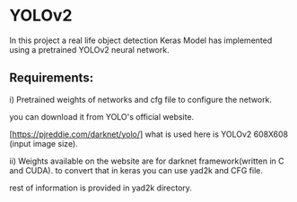 
# YOLOv2

In this project a real life object detection Keras Model has implemented using a pretrained YOLOv2 neural network.

## Requirements:

i) Pretrained weights of networks and cfg file to configure the network.

you can download it from YOLO's official website.

[https://pjreddie.com/darknet/yolo/] what is used here is YOLOv2 608X608 (input image size).

ii) Weights available on the website are for darknet framework(written in C and CUDA). to convert that in keras you can use yad2k and CFG file.

rest of information is provided in yad2k directory.

